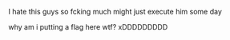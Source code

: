 I hate this guys so fcking much might just execute him some day

why am i putting a flag here wtf? xDDDDDDDDD
